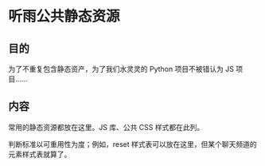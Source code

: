 # 听雨公共静态资源

## 目的

为了不重复包含静态资产，为了我们水灵灵的 Python 项目不被错认为 JS 项目……


## 内容

常用的静态资源都放在这里。JS 库、公共 CSS 样式都在此列。

判断标准以可重用性为度；例如，reset 样式表可以放在这里，但某个聊天频道的元素样式表就算了。


<!-- vim:set ai et ts=4 sw=4 sts=4 fenc=utf-8: -->
